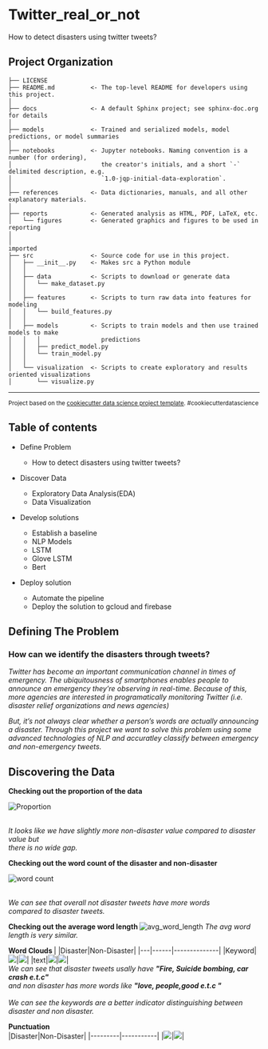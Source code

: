 Twitter_real_or_not
==============================

How to detect disasters using twitter tweets?

Project Organization
------------

    ├── LICENSE
    ├── README.md          <- The top-level README for developers using this project.
    │
    ├── docs               <- A default Sphinx project; see sphinx-doc.org for details
    │
    ├── models             <- Trained and serialized models, model predictions, or model summaries
    │
    ├── notebooks          <- Jupyter notebooks. Naming convention is a number (for ordering),
    │                         the creator's initials, and a short `-` delimited description, e.g.
    │                         `1.0-jqp-initial-data-exploration`.
    │
    ├── references         <- Data dictionaries, manuals, and all other explanatory materials.
    │
    ├── reports            <- Generated analysis as HTML, PDF, LaTeX, etc.
    │   └── figures        <- Generated graphics and figures to be used in reporting
    │
    │
    imported
    ├── src                <- Source code for use in this project.
    │   ├── __init__.py    <- Makes src a Python module
    │   │
    │   ├── data           <- Scripts to download or generate data
    │   │   └── make_dataset.py
    │   │
    │   ├── features       <- Scripts to turn raw data into features for modeling
    │   │   └── build_features.py
    │   │
    │   ├── models         <- Scripts to train models and then use trained models to make
    │   │   │                 predictions
    │   │   ├── predict_model.py
    │   │   └── train_model.py
    │   │
    │   └── visualization  <- Scripts to create exploratory and results oriented visualizations
    │       └── visualize.py

--------

<p><small>Project based on the <a target="_blank" href="https://drivendata.github.io/cookiecutter-data-science/">cookiecutter data science project template</a>. #cookiecutterdatascience</small></p>

## Table of contents
- Define Problem
    - How to detect disasters using twitter tweets?
    
- Discover Data
   - Exploratory Data Analysis(EDA)
   - Data Visualization
   
- Develop solutions
    - Establish a baseline
    - NLP Models
    - LSTM
    - Glove LSTM
    - Bert

- Deploy solution
   - Automate the pipeline
   - Deploy the solution to gcloud and firebase
   
## Defining The Problem

### How can we identify the disasters through tweets?

<i>Twitter has become an important communication channel in times of emergency. The ubiquitousness of smartphones enables people to announce an emergency they’re observing in real-time. Because of this, more agencies are interested in programatically monitoring Twitter (i.e. disaster relief organizations and news agencies)<br>

But, it’s not always clear whether a person’s words are actually announcing a disaster. Through this project we want to solve this problem using some advanced technologies of NLP and accuratley classify between emergency and non-emergency tweets.</i>

## Discovering the Data

<b> Checking out the proportion of the data </b>

![Proportion](./reports/figures/real_vs_not_real.png)

<br>
<i>It looks like we have slightly more non-disaster value compared to disaster value but<br>
there is no wide gap.</i><br>

<b> Checking out the word count of the disaster and non-disaster </b>

![word count](./reports/figures/word_count.png)

<br>
<i>We can see that overall not disaster tweets have more words<br>
compared to disaster tweets.</i><br>

<b> Checking out the average word length </b>
![avg_word_length](./reports/figures/avg_word_length.png)
<i>The avg word length is very similar.</i><br>

<b> Word Clouds </b>
|   |Disaster|Non-Disaster|
|---|------|--------------|
|Keyword|![](./reports/figures/keyword_disaster.png)|![](./reports/figures/keyword_nondisaster.png)|
|text|![](./reports/figures/disaster.png)|![](./reports/figures/non_disaster.png)|
<br>
<i>We can see that disaster tweets usally have <b>"Fire, Suicide bombing, car crash e.t.c"</b> <br>and non disaster has more words like <b>"love, people,good e.t.c "</b>
 <br>
    <br>
    We can see the keywords are a better indicator distinguishing between disaster and non disaster.</i><br>
    
<b> Punctuation </b><br>
|Disaster|Non-Disaster|
|---------|-----------|
|![](./reports/figures/punctuations_red.png)|![](./reports/figures/punctuations_cyan.png)|
<br>



